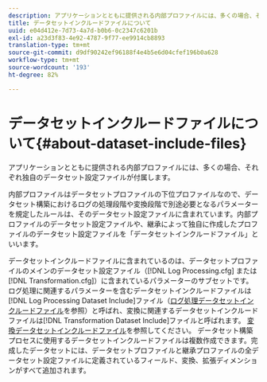 ```yaml
---
description: アプリケーションとともに提供される内部プロファイルには、多くの場合、それぞれ独自のデータセット設定ファイルが付属します。
title: データセットインクルードファイルについて
uuid: e04d412e-7d73-4a7d-b0b6-0c2347c6201b
exl-id: a23d3f83-4e92-4787-9f77-ee9914cb8893
translation-type: tm+mt
source-git-commit: d9df90242ef96188f4e4b5e6d04cfef196b0a628
workflow-type: tm+mt
source-wordcount: '193'
ht-degree: 82%

---
```


# データセットインクルードファイルについて{#about-dataset-include-files}

アプリケーションとともに提供される内部プロファイルには、多くの場合、それぞれ独自のデータセット設定ファイルが付属します。

内部プロファイルはデータセットプロファイルの下位プロファイルなので、データセット構築におけるログの処理段階や変換段階で別途必要となるパラメーターを規定したルールは、そのデータセット設定ファイルに含まれています。内部プロファイルのデータセット設定ファイルや、継承によって独自に作成したプロファイルのデータセット設定ファイルを「データセットインクルードファイル」といいます。

データセットインクルードファイルに含まれているのは、データセットプロファイルのメインのデータセット設定ファイル（[!DNL Log Processing.cfg] または [!DNL Transformation.cfg]）に含まれているパラメーターのサブセットです。ログ処理に関連するパラメーターを含むデータセットインクルードファイルは[!DNL Log Processing Dataset Include]ファイル（[ログ処理データセットインクルードファイル](../../../home/c-dataset-const-proc/c-dataset-inc-files/c-types-dataset-inc-files/c-log-proc-dataset-inc-files/c-log-proc-dataset-inc-files.md#concept-999475a22519432e98844622ca95b6ab)を参照）と呼ばれ、変換に関連するデータセットインクルードファイルは[!DNL Transformation Dataset Include]ファイルと呼ばれます。 [変換データセットインクルードファイル](../../../home/c-dataset-const-proc/c-dataset-inc-files/c-types-dataset-inc-files/c-trans-dataset-inc-files.md#concept-c64aa78ed9ce40b8a0f4932c82ff5ace)を参照してください。 データセット構築プロセスに使用するデータセットインクルードファイルは複数作成できます。完成したデータセットには、データセットプロファイルと継承プロファイルの全データセット設定ファイルに定義されているフィールド、変換、拡張ディメンションがすべて追加されます。
